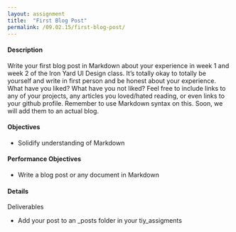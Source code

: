 ```yaml
---
layout: assignment
title:  "First Blog Post"
permalink: /09.02.15/first-blog-post/
---
```

#### Description
Write your first blog post in Markdown about your experience in week 1 and week 2 of the Iron Yard UI Design class. It’s totally okay to totally be yourself and write in first person and be honest about your experience. What have you liked? What have you not liked? Feel free to include links to any of your projects, any articles you loved/hated reading, or even links to your github profile. Remember to use Markdown syntax on this. Soon, we will add them to an actual blog.

#### Objectives
- Solidify understanding of Markdown

#### Performance Objectives
- Write a blog post or any document in Markdown

#### Details
Deliverables

- Add your post to an \_posts folder in your tiy\_assigments 
